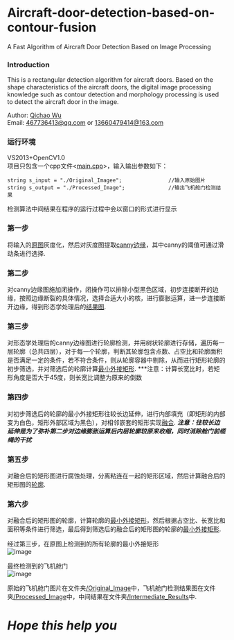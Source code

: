 # Aircraft-door-detection-based-on-contour-fusion
A Fast Algorithm of Aircraft Door Detection Based on Image Processing

### Introduction
This is a rectangular detection algorithm for aircraft doors. Based on the shape characteristics of the aircraft doors, the digital image processing knowledge such as contour detection and morphology processing is used to detect the aircraft door in the image.

Author: [Qichao Wu](https://github.com/deepthinking-qichao)
<br>Email: 467736413@qq.com or 13660479414@163.com

### 运行环境
VS2013+OpenCV1.0
<br>项目只包含一个cpp文件<[main.cpp]()>，输入输出参数如下：
```
string s_input = "./Original_Imagee";               //输入原始图片
string s_output = "./Processed_Image";              //输出飞机舱门检测结果
```
检测算法中间结果在程序的运行过程中会以窗口的形式进行显示

### 第一步
将输入的[原图](https://github.com/deepthinking-qichao/Aircraft-door-detection-based-on-contour-fusion/blob/master/Intermediate%20Results/1.png)灰度化，然后对灰度图提取[canny边缘](https://github.com/deepthinking-qichao/Aircraft-door-detection-based-on-contour-fusion/blob/master/Intermediate%20Results/2.png)，其中canny的阈值可通过滑动条进行选择.

### 第二步
对canny边缘图施加闭操作，闭操作可以排除小型黑色区域，初步连接断开的边缘，按照边缘断裂的具体情况，选择合适大小的核，进行膨胀运算，进一步连接断开边缘，得到形态学处理后的[结果图](https://github.com/deepthinking-qichao/Aircraft-door-detection-based-on-contour-fusion/blob/master/Intermediate%20Results/3.png).

### 第三步
对形态学处理后的canny边缘图进行轮廓检测，并用树状轮廓进行存储，遍历每一层轮廓（总共四层），对于每一个轮廓，判断其轮廓包含点数、占空比和轮廓面积是否满足一定的条件，若不符合条件，则从轮廓容器中剔除，从而进行矩形轮廓的初步筛选，并对筛选后的轮廓计算[最小外接矩形](https://github.com/deepthinking-qichao/Aircraft-door-detection-based-on-contour-fusion/blob/master/Intermediate%20Results/4.png).
***注意：计算长宽比时，若矩形角度是否大于45度，则长宽比调整为原来的倒数

### 第四步
对初步筛选后的轮廓的最小外接矩形往较长边延伸，进行内部填充（即矩形的内部变为白色，矩形外部区域为黑色），对相邻嵌套的矩形实现[融合](https://github.com/deepthinking-qichao/Aircraft-door-detection-based-on-contour-fusion/blob/master/Intermediate%20Results/5.png).
***注意：往较长边延伸是为了弥补第二步对边缘膨胀运算后内层轮廓较原来收缩，同时消除舱门前缆绳的干扰***

### 第五步
对融合后的矩形图进行腐蚀处理，分离粘连在一起的矩形区域，然后计算融合后的矩形图的[轮廓](https://github.com/deepthinking-qichao/Aircraft-door-detection-based-on-contour-fusion/blob/master/Intermediate%20Results/6.png).

### 第六步
对融合后的矩形图的轮廓，计算轮廓的[最小外接矩形](https://github.com/deepthinking-qichao/Aircraft-door-detection-based-on-contour-fusion/blob/master/Intermediate%20Results/7.png)，然后根据占空比、长宽比和面积等条件进行筛选，最后得到筛选后的融合后的矩形图的轮廓的[最小外接矩形](https://github.com/deepthinking-qichao/Aircraft-door-detection-based-on-contour-fusion/blob/master/Intermediate%20Results/8.png).

经过第三步，在原图上检测到的所有轮廓的最小外接矩形
<br>![image](https://github.com/deepthinking-qichao/Aircraft-door-detection-based-on-contour-fusion/blob/master/Intermediate_Results/10.png)

最终检测到的飞机舱门
<br>![image](https://github.com/deepthinking-qichao/Aircraft-door-detection-based-on-contour-fusion/blob/master/Intermediate%20Results/9.png)

原始的飞机舱门图片在文件夹[/Original_Image](https://github.com/deepthinking-qichao/Aircraft-door-detection-based-on-contour-fusion/tree/master/Original%20Image)中，飞机舱门检测结果图在文件夹[/Processed_Image](https://github.com/deepthinking-qichao/Aircraft-door-detection-based-on-contour-fusion/tree/master/Processed%20Image)中，中间结果在文件夹[/Intermediate_Results](https://github.com/deepthinking-qichao/Aircraft-door-detection-based-on-contour-fusion/tree/master/Intermediate%20Results)中.

# ***Hope this help you***